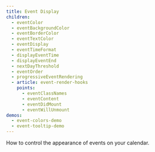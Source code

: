 ```yaml
---
title: Event Display
children:
  - eventColor
  - eventBackgroundColor
  - eventBorderColor
  - eventTextColor
  - eventDisplay
  - eventTimeFormat
  - displayEventTime
  - displayEventEnd
  - nextDayThreshold
  - eventOrder
  - progressiveEventRendering
  - article: event-render-hooks
    points:
      - eventClassNames
      - eventContent
      - eventDidMount
      - eventWillUnmount
demos:
  - event-colors-demo
  - event-tooltip-demo
---
```


How to control the appearance of events on your calendar.
